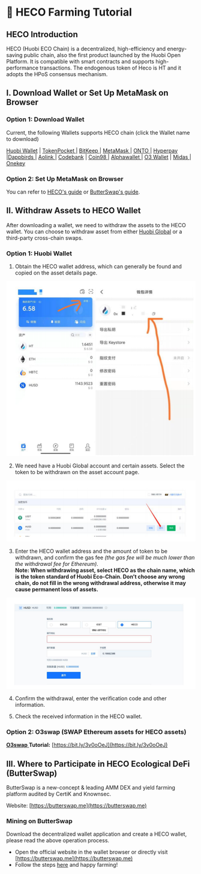 # 🐂 HECO Farming Tutorial

## HECO Introduction <a id="073b"></a>

HECO \(Huobi ECO Chain\) is a decentralized, high-efficiency and energy-saving public chain, also the first product launched by the Huobi Open Platform. It is compatible with smart contracts and supports high-performance transactions. The endogenous token of Heco is HT and it adopts the HPoS consensus mechanism.

## I. Download Wallet or Set Up MetaMask on Browser <a id="d44d"></a>

### Option 1: Download Wallet <a id="afbe"></a>

Current, the following Wallets supports HECO chain \(click the Wallet name to download\)

[Huobi Wallet](https://www.huobiwallet.com/en) \| [TokenPocket ](https://www.tokenpocket.pro/)\| [BitKeep ](https://bitkeep.org/)\| [MetaMask ](https://metamask.io/)\| [ONTO ](https://www.onto.app/zh)\| [Hyperpay ](https://hyperpay.me/?lang=zh-cn)\|[Dappbirds ](https://dappbirds.com/index)\| [Aolink ](https://aolink.io/#/home)\| [Codebank](https://codebank-m.jinse.com/) \| [Coin98 ](https://coin98.app/)\| [Alphawallet ](https://alphawallet.com/)\| [O3 Wallet](https://o3.network/) \| [Midas ](https://midasprotocol.io/)\| [Onekey](https://onekey.so/en-US)

### Option 2: Set Up MetaMask on Browser <a id="a895"></a>

You can refer to [HECO's guide](https://medium.com/heco-chain/how-to-set-up-matemask-for-heco-chian-53eda451424c) or [ButterSwap's guide](metamask-add-huobi-eco-chain-heco-network.md).

## II. Withdraw Assets to HECO Wallet <a id="03c7"></a>

After downloading a wallet, we need to withdraw the assets to the HECO wallet. You can choose to withdraw asset from either [Huobi Global](https://www.huobi.com/en-us/) or a third-party cross-chain swaps.

### Option 1: **Huobi Wallet** <a id="76b0"></a>

1. Obtain the HECO wallet address, which can generally be found and copied on the asset details page.

![](../.gitbook/assets/1_3omv3zdyai52pbynhrr-3g.png)

2. We need have a Huobi Global account and certain assets. Select the token to be withdrawn on the asset account page.

![](../.gitbook/assets/1_xe_ktz-l7t-d_qmzeytbq.png)

3. Enter the HECO wallet address and the amount of token to be withdrawn, and confirm the gas fee _\(the gas fee will be much lower than the withdrawal fee for Ethereum\)._  
**Note: When withdrawing asset, select HECO as the chain name, which is the token standard of Huobi Eco-Chain. Don’t choose any wrong chain, do not fill in the wrong withdrawal address, otherwise it may cause permanent loss of assets.**

![](../.gitbook/assets/1_nxg7f4kcuth_aobzp1cw1q.png)

4. Confirm the withdrawal, enter the verification code and other information.

5. Check the received information in the HECO wallet.

### Option 2: O3swap \(SWAP Ethereum assets for HECO assets\) <a id="778a"></a>

[**O3swap** ](https://o3swap.com/)**Tutorial:** [https://bit.ly/3v0oOeJ](https://bit.ly/3v0oOeJ)

## III. Where to Participate in HECO Ecological DeFi \(ButterSwap\) <a id="44e9"></a>

ButterSwap is a new-concept & leading AMM DEX and yield farming platform audited by CertiK and Knownsec.

Website: [https://butterswap.me](https://butterswap.me)

### Mining on ButterSwap <a id="f97f"></a>

Download the decentralized wallet application and create a HECO wallet, please read the above operation process.

* Open the official website in the wallet browser or directly visit [https://butterswap.me](https://butterswap.me)
* Follow the steps [here](https://docs.butterswap.me/beginners-guide/butterswap-tutorial-with-tokenpocket#step-3-connect-wallet) and happy farming!

